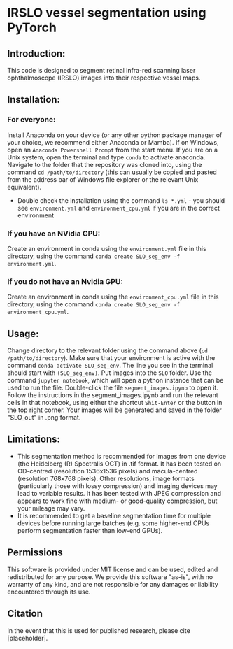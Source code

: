 # IRSLO vessel segmentation using PyTorch
## Introduction:
This code is designed to segment retinal infra-red scanning laser ophthalmoscope (IRSLO) images into their respective vessel maps.

## Installation:
### For everyone:
Install Anaconda on your device (or any other python package manager of your choice, we recommend either Anaconda or Mamba).
If on Windows, open an `Anaconda Powershell Prompt` from the start menu. If you are on a Unix system, open the terminal and type `conda` to activate anaconda.
Navigate to the folder that the repository was cloned into, using the command `cd /path/to/directory` (this can usually be copied and pasted from the address bar of Windows file explorer or the relevant Unix equivalent).
 - Double check the installation using the command `ls *.yml` - you should see `environment.yml` and `environment_cpu.yml` if you are in the correct environment
### If you have an NVidia GPU:
Create an environment in conda using the `environment.yml` file in this directory, using the command `conda create SLO_seg_env -f environment.yml`.
### If you do not have an Nvidia GPU:
Create an environment in conda using the `environment_cpu.yml` file in this directory, using the command `conda create SLO_seg_env -f environment_cpu.yml`.

## Usage:
Change directory to the relevant folder using the command above (`cd /path/to/directory`).
Make sure that your environment is active with the command `conda activate SLO_seg_env`. The line you see in the terminal should start with `(SLO_seg_env)`.
Put images into the `SLO` folder.
Use the command `jupyter notebook`, which will open a python instance that can be used to run the file.
Double-click the file  `segment_images.ipynb` to open it.
Follow the instructions in the segment_images.ipynb and run the relevant cells in that notebook, using either the shortcut `Shit-Enter` or the button in the top right corner.
Your images will be generated and saved in the folder "SLO_out" in .png format.


## Limitations:
 - This segmentation method is recommended for images from one device (the Heidelberg (R) Spectralis OCT) in .tif format. It has been tested on OD-centred (resolution 1536x1536 pixels) and macula-centred (resolution 768x768 pixels). Other resolutions, image formats (particularly those with lossy compression) and imaging devices may lead to variable results. It has been tested with JPEG compression and appears to work fine with medium- or good-quality compression, but your mileage may vary.
 - It is recommended to get a baseline segmentation time for multiple devices before running large batches (e.g. some higher-end CPUs perform segmentation faster than low-end GPUs).

## Permissions

This software is provided under MIT license and can be used, edited and redistributed for any purpose. We provide this software "as-is", with no warranty of any kind, and are not responsible for any damages or liability encountered through its use.

## Citation

In the event that this is used for published research, please cite [placeholder].